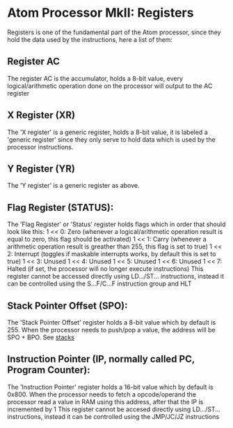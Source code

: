 # Atom Processor MkII: Registers

Registers is one of the fundamental part of the Atom processor, since they hold the data used by the instructions, here a list of them:

## Register AC
The register AC is the accumulator, holds a 8-bit value, every logical/arithmetic operation done on the processor will output to the AC register

## X Register (XR)
The 'X register' is a generic register, holds a 8-bit value, it is labeled a 'generic register' since they only serve to hold data which is used by the processor instructions.

## Y Register (YR)
The 'Y register' is a generic register as above.

## Flag Register (STATUS):
The 'Flag Register' or 'Status' register holds flags which in order that should look like this:
1 << 0: Zero (whenever a logical/arithmetic operation result is equal to zero, this flag should be activated)
1 << 1: Carry (whenever a arithmetic operation result is greather than 255, this flag is set to true)
1 << 2: Interrupt (toggles if maskable interrupts works, by default this is set to true)
1 << 3: Unused
1 << 4: Unused
1 << 5: Unused
1 << 6: Unused
1 << 7: Halted (if set, the processor will no longer execute instructions)
This register cannot be accessed directly using LD.../ST... instructions, instead it can be controlled using the S...F/C...F instruction group and HLT

## Stack Pointer Offset (SPO):
The 'Stack Pointer Offset' register holds a 8-bit value which by default is 255.
When the processor needs to push/pop a value, the address will be SPO + BPO.
See [stacks](./STACK.md#bsp-and-spo)

## Instruction Pointer (IP, normally called PC, Program Counter):
The 'Instruction Pointer' register holds a 16-bit value which by default is 0x800.
When the processor needs to fetch a opcode/operand the processor read a value in RAM using this address, after that the IP is incremented by 1
This register cannot be accesed directly using LD.../ST... instructions, instead it can be controlled using the JMP/JC/JZ instructions